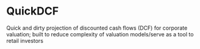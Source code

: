 # QuickDCF
Quick and dirty projection of discounted cash flows (DCF) for corporate valuation; built to reduce complexity of valuation models/serve as a tool to retail investors
